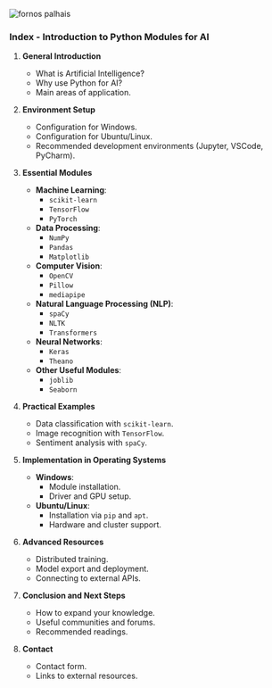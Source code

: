 ![fornos palhais](https://github.com/0joseDark/my-AI-book/blob/main/images/fornos-palhais.jpg)
### **Index - Introduction to Python Modules for AI**

1. **General Introduction**  
   - What is Artificial Intelligence?  
   - Why use Python for AI?  
   - Main areas of application.  

2. **Environment Setup**  
   - Configuration for Windows.  
   - Configuration for Ubuntu/Linux.  
   - Recommended development environments (Jupyter, VSCode, PyCharm).  

3. **Essential Modules**  
   - **Machine Learning**:  
     - `scikit-learn`  
     - `TensorFlow`  
     - `PyTorch`  
   - **Data Processing**:  
     - `NumPy`  
     - `Pandas`  
     - `Matplotlib`  
   - **Computer Vision**:  
     - `OpenCV`  
     - `Pillow`  
     - `mediapipe`  
   - **Natural Language Processing (NLP)**:  
     - `spaCy`  
     - `NLTK`  
     - `Transformers`  
   - **Neural Networks**:  
     - `Keras`  
     - `Theano`  
   - **Other Useful Modules**:  
     - `joblib`  
     - `Seaborn`  

4. **Practical Examples**  
   - Data classification with `scikit-learn`.  
   - Image recognition with `TensorFlow`.  
   - Sentiment analysis with `spaCy`.  

5. **Implementation in Operating Systems**  
   - **Windows**:  
     - Module installation.  
     - Driver and GPU setup.  
   - **Ubuntu/Linux**:  
     - Installation via `pip` and `apt`.  
     - Hardware and cluster support.  

6. **Advanced Resources**  
   - Distributed training.  
   - Model export and deployment.  
   - Connecting to external APIs.  

7. **Conclusion and Next Steps**  
   - How to expand your knowledge.  
   - Useful communities and forums.  
   - Recommended readings.  

8. **Contact**  
   - Contact form.  
   - Links to external resources.  
